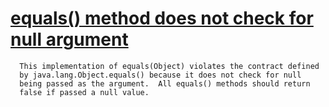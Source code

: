 # [equals() method does not check for null argument](https://spotbugs.readthedocs.io/en/latest/bugDescriptions.html#NP_EQUALS_SHOULD_HANDLE_NULL_ARGUMENT)

      This implementation of equals(Object) violates the contract defined
      by java.lang.Object.equals() because it does not check for null
      being passed as the argument.  All equals() methods should return
      false if passed a null value.
